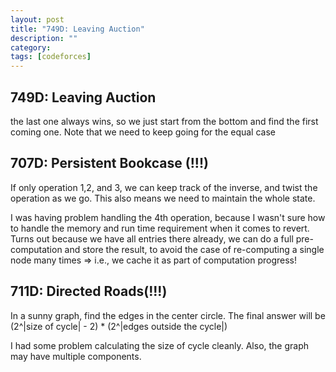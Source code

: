 ```yaml
---
layout: post
title: "749D: Leaving Auction"
description: ""
category: 
tags: [codeforces]
---
```



749D: Leaving Auction
-------------
the last one always wins, so we just start from the bottom and find the first coming one. Note that we need to keep going for the equal case



707D: Persistent Bookcase (!!!)
-------------
If only operation 1,2, and 3, we can keep track of the inverse, and twist the operation as we go. This also means we need to maintain the
whole state. 

I was having problem handling the 4th operation, because I wasn't sure how to handle the memory and run time requirement when it comes to
revert. Turns out because we have all entries there already, we can do a full pre-computation and store the result, to avoid the case of
re-computing a single node many times => i.e., we cache it as part of computation progress!



711D: Directed Roads(!!!)
--------------
In a sunny graph, find the edges in the center circle. The final
answer will be (2^|size of cycle| - 2) * (2^|edges outside the cycle|) 

I had some problem calculating the size of cycle cleanly. Also, the graph may have multiple components.

